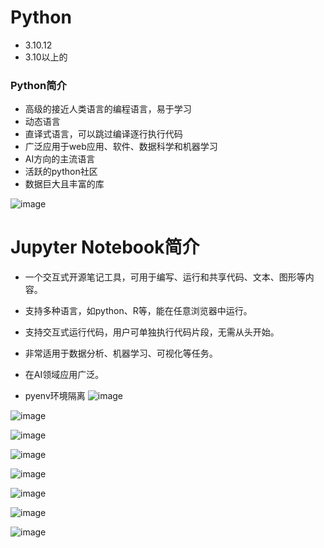 # Python
- 3.10.12
- 3.10以上的

### Python简介
- 高级的接近人类语言的编程语言，易于学习
- 动态语言
- 直译式语言，可以跳过编译逐行执行代码
- 广泛应用于web应用、软件、数据科学和机器学习
- AI方向的主流语言
- 活跃的python社区
- 数据巨大且丰富的库

![image](https://github.com/user-attachments/assets/401e1668-abf1-4812-ae1a-1aa0dbec27de)


# Jupyter Notebook简介
- 一个交互式开源笔记工具，可用于编写、运行和共享代码、文本、图形等内容。
- 支持多种语言，如python、R等，能在任意浏览器中运行。 
- 支持交互式运行代码，用户可单独执行代码片段，无需从头开始。 
- 非常适用于数据分析、机器学习、可视化等任务。 
- 在AI领域应用广泛。

- pyenv环境隔离
![image](https://github.com/user-attachments/assets/b29cc70c-4136-4d85-9755-78eeaa9d78a5)

![image](https://github.com/user-attachments/assets/7d4f5a98-b023-4c7d-b639-8bbb77bc3ad7)

![image](https://github.com/user-attachments/assets/fc5ab07d-65e8-4e6b-ae67-ceea65b5307a)

![image](https://github.com/user-attachments/assets/ba11e4d3-3953-446f-ae8f-7475266ead31)

![image](https://github.com/user-attachments/assets/5ce35c1b-0938-4137-9ce3-3ce5c355de71)

![image](https://github.com/user-attachments/assets/8a2d29c7-d246-4f23-96f4-4cb125a7a7bc)

![image](https://github.com/user-attachments/assets/1fc24f84-8ae9-497a-8ee9-56995dbbd440)


![image](https://github.com/user-attachments/assets/0c66e778-66f9-4f6e-ac3b-cd89bd7fba6a)




